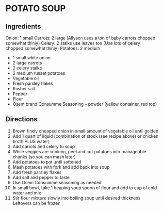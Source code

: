 # POTATO SOUP
## Ingredients
Onion: 1 small
Carrots: 2 large (Allyson uses a ton of baby carrots chopped somewhat thinly)
Celery:  2 stalks use leaves too (Use lots of celery chopped somewhat thinly)
Potatoes:  2 medium
- 1 small white onion
- 2 large carrots
- 2 celery stalks
- 2 medium russet potatoes
- Vegetable oil
- Fresh parsley flakes
- Kosher salt
- Pepper
- Flour
- Osem brand Consumme Seasoning – powder (yellow container, red top)

## Directions
1. Brown finely chopped onion in small amount of vegetable oil until golden
2. Add 1 quart of liquid (combination of stock (see recipe above) or chicken broth PLUS water)
3. Add carrots and celery to soup
4. While veggies are cooking, peel and cut potatoes into manageable chunks (so you can mash later)
5. Add potatoes to pot until softened
6. Mash potatoes with fork and add back into soup
7. Add fresh parsley flakes
8. Add salt and pepper to taste
9. Use Osem Consumme seasoning as needed
10. In small bowl, take 1 heaping soup spoon of flour and add to cup of cold water and mix
11. Stir flour mixture slowly into boiling soup until desired thickness
Leftovers can be frozen
